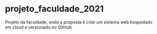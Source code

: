 # projeto_faculdade_2021
Projeto da faculdade, onde a proposta é criar um sistema web hospedado em cloud e versionado no GitHub
